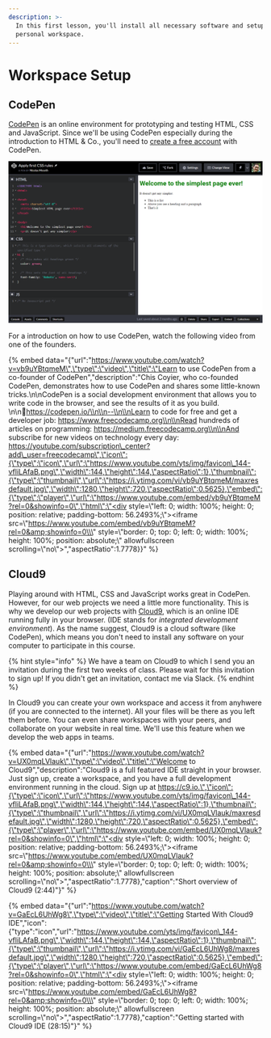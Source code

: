 ```yaml
---
description: >-
  In this first lesson, you'll install all necessary software and setup your
  personal workspace.
---
```


# Workspace Setup

## CodePen

[CodePen](https://codepen.io/) is an online environment for prototyping and testing HTML, CSS and JavaScript. Since we'll be using CodePen especially during the introduction to HTML & Co., you'll need to [create a free account](https://codepen.io/accounts/signup/user/free) with CodePen.

![You can edit HTML, CSS and JavaScript directly and see the results on the right hand side.](../../.gitbook/assets/image%20%284%29.png)

For a introduction on how to use CodePen, watch the following video from one of the founders.

{% embed data="{\"url\":\"https://www.youtube.com/watch?v=vb9uYBtqmeM\",\"type\":\"video\",\"title\":\"Learn to use CodePen from a co-founder of CodePen\",\"description\":\"Chis Coyier, who co-founded CodePen, demonstrates how to use CodePen and shares some little-known tricks.\\n\\nCodePen is a social development environment that allows you to write code in the browser, and see the results of it as you build. \\n\\n🔗https://codepen.io/\\n\\n--\\n\\nLearn to code for free and get a developer job: https://www.freecodecamp.org\\n\\nRead hundreds of articles on programming: https://medium.freecodecamp.org\\n\\nAnd subscribe for new videos on technology every day: https://youtube.com/subscription\_center?add\_user=freecodecamp\",\"icon\":{\"type\":\"icon\",\"url\":\"https://www.youtube.com/yts/img/favicon\_144-vfliLAfaB.png\",\"width\":144,\"height\":144,\"aspectRatio\":1},\"thumbnail\":{\"type\":\"thumbnail\",\"url\":\"https://i.ytimg.com/vi/vb9uYBtqmeM/maxresdefault.jpg\",\"width\":1280,\"height\":720,\"aspectRatio\":0.5625},\"embed\":{\"type\":\"player\",\"url\":\"https://www.youtube.com/embed/vb9uYBtqmeM?rel=0&showinfo=0\",\"html\":\"<div style=\\\"left: 0; width: 100%; height: 0; position: relative; padding-bottom: 56.2493%;\\\"><iframe src=\\\"https://www.youtube.com/embed/vb9uYBtqmeM?rel=0&amp;showinfo=0\\\" style=\\\"border: 0; top: 0; left: 0; width: 100%; height: 100%; position: absolute;\\\" allowfullscreen scrolling=\\\"no\\\"></iframe></div>\",\"aspectRatio\":1.7778}}" %}

## Cloud9

Playing around with HTML, CSS and JavaScript works great in CodePen. However, for our web projects we need a little more functionality. This is why we develop our web projects with [Cloud9](https://c9.io/login), which is an online IDE running fully in your browser. \(IDE stands for _integrated development environment_\). As the name suggest, Cloud9 is a cloud software \(like CodePen\), which means you don't need to install any software on your computer to participate in this course.

{% hint style="info" %}
We have a team on Cloud9 to which I send you an invitation during the first two weeks of class. Please wait for this invitation to sign up! If you didn't get an invitation, contact me via Slack.
{% endhint %}

In Cloud9 you can create your own workspace and access it from anyhwere \(if you are connected to the internet\). All your files will be there as you left them before. You can even share workspaces with your peers, and collaborate on your website in real time. We'll use this feature when we develop the web apps in teams.

{% embed data="{\"url\":\"https://www.youtube.com/watch?v=UX0mqLVlauk\",\"type\":\"video\",\"title\":\"Welcome to Cloud9\",\"description\":\"Cloud9 is a full featured IDE straight in your browser. Just sign up, create a workspace, and you have a full development environment running in the cloud. Sign up at https://c9.io.\",\"icon\":{\"type\":\"icon\",\"url\":\"https://www.youtube.com/yts/img/favicon\_144-vfliLAfaB.png\",\"width\":144,\"height\":144,\"aspectRatio\":1},\"thumbnail\":{\"type\":\"thumbnail\",\"url\":\"https://i.ytimg.com/vi/UX0mqLVlauk/maxresdefault.jpg\",\"width\":1280,\"height\":720,\"aspectRatio\":0.5625},\"embed\":{\"type\":\"player\",\"url\":\"https://www.youtube.com/embed/UX0mqLVlauk?rel=0&showinfo=0\",\"html\":\"<div style=\\\"left: 0; width: 100%; height: 0; position: relative; padding-bottom: 56.2493%;\\\"><iframe src=\\\"https://www.youtube.com/embed/UX0mqLVlauk?rel=0&amp;showinfo=0\\\" style=\\\"border: 0; top: 0; left: 0; width: 100%; height: 100%; position: absolute;\\\" allowfullscreen scrolling=\\\"no\\\"></iframe></div>\",\"aspectRatio\":1.7778},\"caption\":\"Short overview of Cloud9 \(2:44\)\"}" %}

{% embed data="{\"url\":\"https://www.youtube.com/watch?v=GaEcL6UhWg8\",\"type\":\"video\",\"title\":\"Getting Started With Cloud9 IDE\",\"icon\":{\"type\":\"icon\",\"url\":\"https://www.youtube.com/yts/img/favicon\_144-vfliLAfaB.png\",\"width\":144,\"height\":144,\"aspectRatio\":1},\"thumbnail\":{\"type\":\"thumbnail\",\"url\":\"https://i.ytimg.com/vi/GaEcL6UhWg8/maxresdefault.jpg\",\"width\":1280,\"height\":720,\"aspectRatio\":0.5625},\"embed\":{\"type\":\"player\",\"url\":\"https://www.youtube.com/embed/GaEcL6UhWg8?rel=0&showinfo=0\",\"html\":\"<div style=\\\"left: 0; width: 100%; height: 0; position: relative; padding-bottom: 56.2493%;\\\"><iframe src=\\\"https://www.youtube.com/embed/GaEcL6UhWg8?rel=0&amp;showinfo=0\\\" style=\\\"border: 0; top: 0; left: 0; width: 100%; height: 100%; position: absolute;\\\" allowfullscreen scrolling=\\\"no\\\"></iframe></div>\",\"aspectRatio\":1.7778},\"caption\":\"Getting started with Cloud9 IDE \(28:15\)\"}" %}



